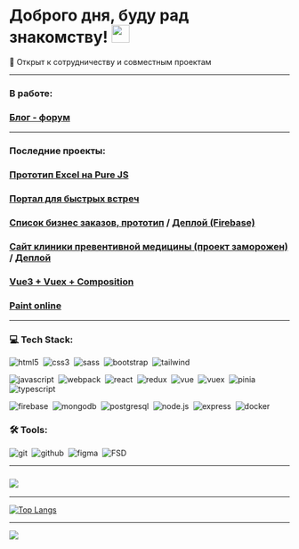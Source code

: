 # Доброго дня, буду рад знакомству! <img src="https://github.com/blackcater/blackcater/raw/main/images/Hi.gif" height="32"/></h1>

👯 Открыт к сотрудничеству и совместным проектам

---

### В работе:

### [Блог - форум](https://github.com/Oleg86rus/blog)

---

### Последние проекты:

### [Прототип Excel на Pure JS](https://github.com/Oleg86rus/excel)

### [Портал для быстрых встреч](https://github.com/Oleg86rus/fast-company/)

### [Список бизнес заказов, прототип](https://github.com/Oleg86rus/application_list_vue) / [Деплой (Firebase)](https://vue-application-list.web.app/auth?message=auth)

### [Сайт клиники превентивной медицины (проект заморожен)](https://github.com/Oleg86rus/propreventa/) / [Деплой](http://propreventa.ru/) 

### [Vue3 + Vuex + Composition](https://github.com/Oleg86rus/vue.js)

### [Paint online](https://github.com/Oleg86rus/paint_online)

---


### 💻 Tech Stack:

<img alt="html5" src="https://img.shields.io/badge/html-F6843F.svg?&style=for-the-badge&logo=html5&logoColor=fff" />&nbsp;
<img alt="css3" src="https://img.shields.io/badge/css-1572B6.svg?&style=for-the-badge&logo=css3&logoColor=fff" />&nbsp;
<img alt="sass" src="https://img.shields.io/badge/sass-CF649A.svg?&style=for-the-badge&logo=sass&logoColor=fff" />&nbsp;
<img alt="bootstrap" src="https://img.shields.io/badge/bootstrap-7610F7.svg?&style=for-the-badge&logo=bootstrap&logoColor=fff" />&nbsp;
<img alt="tailwind" src="https://img.shields.io/badge/tailwindcss-18B0B4.svg?&style=for-the-badge&logo=tailwindcss&logoColor=fff" />&nbsp;

<img alt="javascript" src="https://img.shields.io/badge/javascript-F7DF1E.svg?&style=for-the-badge&logo=javascript&logoColor=000000" />&nbsp;
<img alt="webpack" src="https://img.shields.io/badge/webpack-2C3A43.svg?&style=for-the-badge&logo=webpack&logoColor=55A7DE" />&nbsp;
<img alt="react" src="https://img.shields.io/badge/react-333333.svg?&style=for-the-badge&logo=react&logoColor=3DDAFD" />&nbsp;
<img alt="redux" src="https://img.shields.io/badge/redux-303030.svg?&style=for-the-badge&logo=redux&logoColor=7647BF" />&nbsp;
<img alt="vue" src="https://img.shields.io/badge/vue-333333.svg?&style=for-the-badge&logo=vue.js&logoColor=41B883" />&nbsp;
<img alt="vuex" src="https://img.shields.io/badge/vuex-333333.svg?&style=for-the-badge&logo=vuex&logoColor=41B883" />&nbsp;
<img alt="pinia" src="https://img.shields.io/badge/pinia-333333.svg?&style=for-the-badge&logo=pinia&logoColor=41B883" />&nbsp;
<img alt="typescript" src="https://img.shields.io/badge/typescript-0D83CF.svg?&style=for-the-badge&logo=typescript&logoColor=fff" />&nbsp;

<img alt="firebase" src="https://img.shields.io/badge/firebase-FBCB2B.svg?&style=for-the-badge&logo=firebase&logoColor=F7810B" />&nbsp;
<img alt="mongodb" src="https://img.shields.io/badge/mongodb-26A944.svg?&style=for-the-badge&logo=mongodb&logoColor=fff" />&nbsp;
<img alt="postgresql" src="https://img.shields.io/badge/postgresql-FBFBFB.svg?&style=for-the-badge&logo=postgresql&logoColor=04639C" />&nbsp;
<img alt="node.js" src="https://img.shields.io/badge/node.js-80BC02.svg?&style=for-the-badge&logo=node.js&logoColor=343434" />&nbsp;
<img alt="express" src="https://img.shields.io/badge/express-2A2A2A.svg?&style=for-the-badge&logo=express&logoColor=04639C" />&nbsp;
<img alt="docker" src="https://img.shields.io/badge/docker-2C96ED.svg?&style=for-the-badge&logo=docker&logoColor=fff" />&nbsp;


### 🛠 Tools:

<img alt="git" src="https://img.shields.io/badge/git-F05033.svg?&style=for-the-badge&logo=git&logoColor=fff" />&nbsp;
<img alt="github" src="https://img.shields.io/badge/github-000.svg?&style=for-the-badge&logo=github&logoColor=fff" />&nbsp;
<img alt="figma" src="https://img.shields.io/badge/figma-F2F2F2.svg?&style=for-the-badge&logo=figma&logoColor=F97262" />&nbsp;
<img alt="FSD" src="https://img.shields.io/badge/fsd-4A87EA.svg?&style=for-the-badge&logo=fsd&logoColor=4A87EA" />&nbsp;


---

### ![](https://www.codewars.com/users/Oleg86rus/badges/large)

---

[![Top Langs](https://github-readme-stats.vercel.app/api/top-langs/?username=anuraghazra&layout=compact)](https://github.com/anuraghazra/github-readme-stats)

---

![](https://github-profile-summary-cards.vercel.app/api/cards/stats?username=Oleg86rus&theme=solarized_dark)
